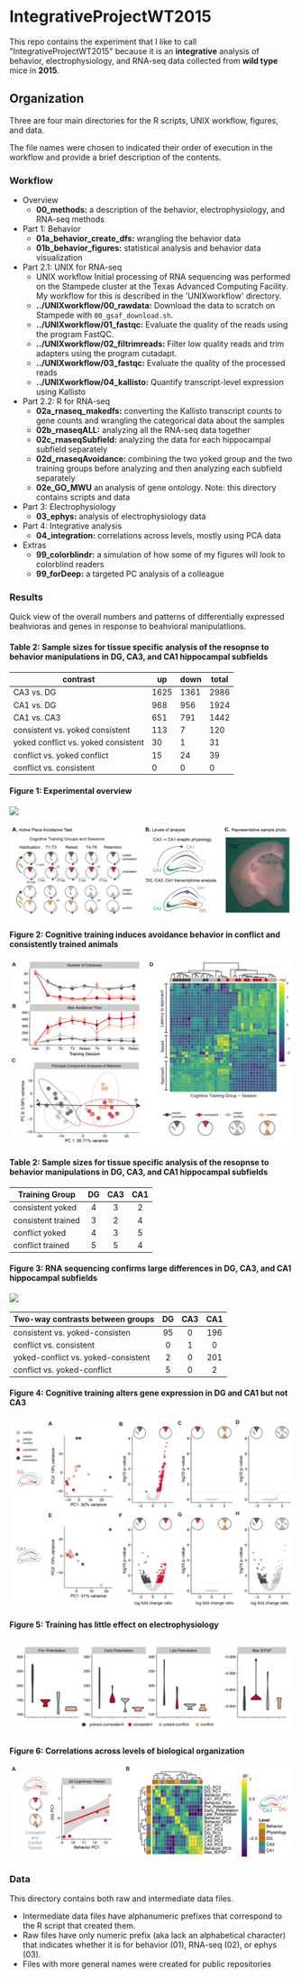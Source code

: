 # IntegrativeProjectWT2015

This repo contains the experiment that I like to call "IntegrativeProjectWT2015" because it is an **integrative** analysis of behavior, electrophysiology, and RNA-seq data collected from **wild type** mice in **2015**. 

## Organization

Three are four main directories for the R scripts, UNIX workflow, figures, and data. 

The file names were chosen to indicated their order of execution in the workflow and provide a brief description of the contents.


### Workflow
 
- Overview
	- **00_methods:** a description of the behavior, electrophysiology, and RNA-seq methods 
- Part 1: Behavior	
	- **01a_behavior_create_dfs:** wrangling the behavior data
	- **01b_behavior_figures:** statistical analysis and behavior data visualization
- Part 2.1: UNIX for RNA-seq
	-  UNIX workflow 
Initial processing of RNA sequencing was performed on the Stampede cluster at the Texas Advanced Computing Facility. My workflow for this is described in the 'UNIXworkflow' directory. 
	- **../UNIXworkflow/00_rawdata:** Download the data to scratch on Stampede with `00_gsaf_download.sh`. 
	- **../UNIXworkflow/01_fastqc:** Evaluate the quality of the reads using the program FastQC.
	- **../UNIXworkflow/02_filtrimreads:** Filter low quality reads and trim adapters using the program cutadapt.
	- **../UNIXworkflow/03_fastqc:** Evaluate the quality of the processed reads
	- **../UNIXworkflow/04_kallisto:** Quantify transcript-level expression using Kallisto
- Part 2.2: R for RNA-seq
	- **02a_rnaseq_makedfs:** converting the Kallisto transcript counts to gene counts and wrangling the categorical data about the samples
	- **02b_rnaseqALL:** analyzing all the RNA-seq data together
	- **02c_rnaseqSubfield:** analyzing the data for each hippocampal subfield separately
	- **02d_rnaseqAvoidance:** combining the two yoked group and the two training groups before analyzing and then analyzing each subfield separately
	- **02e_GO_MWU** an analysis of gene ontology. Note: this directory contains scripts and data
- Part 3: Electrophysiology
	- **03_ephys:** analysis of electrophysiology data	
- Part 4: Integrative analysis
	- **04_integration:** correlations across levels, mostly using PCA data
- Extras
	- **99_colorblindr:** a simulation of how some of my figures will look to colorblind readers
	- **99_forDeep:** a targeted PC analysis of a colleague	

### Results

Quick view of the overall numbers and patterns of differentially expressed beahvioras and genes in response to beahvioral manipulatlions.

#### Table 2: Sample sizes for tissue specific analysis of the resopnse to behavior manipulations in DG, CA3, and CA1 hippocampal subfields  


| contrast | up | down | total |
| --- | --- | --- | --- |
CA3	vs. DG | 1625 | 1361 | 2986
CA1	vs. DG | 968 | 956 | 1924
CA1	vs. CA3 | 651 | 791 | 1442
consistent vs.	yoked consistent | 113 | 7 | 120
yoked conflict vs. yoked consistent | 30 | 1 | 31
conflict vs. yoked conflict | 15 | 24 | 39
conflict vs. consistent | 0 | 0 | 0

#### Figure 1: Experimental overview 

![](./figures-05.png)

<img src="./figures/figures-05.png" />

#### Figure 2: Cognitive training induces avoidance behavior in conflict and consistently trained animals

<img src="./figures/figures-01.png" />

#### Table 2: Sample sizes for tissue specific analysis of the resopnse to behavior manipulations in DG, CA3, and CA1 hippocampal subfields  

| Training Group | DG | CA3 | CA1 |
|----|:----:|:-----:|:-----:|
| consistent yoked | 4 | 3 | 2 |
| consistent trained | 3 | 2 | 4 |
| conflict yoked | 4 | 3 | 5 |
| conflict trained | 5| 5 | 4 |


#### Figure 3: RNA sequencing confirms large differences in DG, CA3, and CA1 hippocampal subfields  

<img src="../figures/figures-02.png" />


| Two-way contrasts between groups | DG | CA3 | CA1 |
|----|:----:|:-----:|:-----:|
| consistent vs. yoked-consisten | 95 | 0 | 196 |
| conflict vs. consistent | 0 | 1 | 0 |
| yoked-conflict vs. yoked-consistent | 2 | 0 | 201 |
| conflict vs. yoked-conflict | 5| 0 | 2 |

#### Figure 4: Cognitive training alters gene expression in DG and CA1 but not CA3

<img src="./figures/figures2-01.png" />

#### Figure 5: Training has little effect on electrophysiology

<img src="./figures/figures-04.png" />

#### Figure 6: Correlations across levels of biological organization

<img src="./figures/figures-03.png" />

### Data

This directory contains both raw and intermediate data files. 
- Intermediate data files have alphanumeric prefixes that correspond to the R script that created them. 
- Raw files have only numeric prefix (aka lack an alphabetical character) that indicates whether it is for behavior (01), RNA-seq (02), or ephys (03). 
- Files with more general names were created for public repositories
